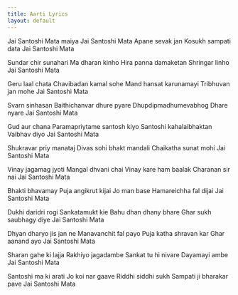 ```yaml
---
title: Aarti Lyrics
layout: default
---
```

Jai Santoshi Mata maiya
Jai Santoshi Mata
Apane sevak jan
Kosukh sampati data
Jai Santoshi Mata

Sundar chir sunahari
Ma dharan kinho
Hira panna damaketan
Shringar linho
Jai Santoshi Mata

Geru laal chata
Chavibadan kamal sohe
Mand hansat karunamayi
Tribhuvan jan mohe
Jai Santoshi Mata

Svarn sinhasan
Baithichanvar dhure pyare
Dhupdipmadhumevabhog
Dhare nyare
Jai Santoshi Mata

Gud aur chana
Paramapriytame santosh kiyo
Santoshi kahalaibhaktan
Vaibhav diyo
Jai Santoshi Mata

Shukravar priy manataj
Divas sohi bhakt mandali
Chaikatha sunat mohi
Jai Santoshi Mata

Vinay jagamag jyoti
Mangal dhvani chai
Vinay kare ham baalak
Charanan sir nai
Jai Santoshi Mata

Bhakti bhavamay
Puja angikrut kijai
Jo man base
Hamareichha fal dijai
Jai Santoshi Mata

Dukhi daridri rogi
Sankatamukt kie
Bahu dhan dhany bhare
Ghar sukh saubhagy diye
Jai Santoshi Mata

Dhyan dharyo jis jan ne
Manavanchit fal payo
Puja katha shravan kar
Ghar aanand ayo
Jai Santoshi Mata

Sharan gahe ki lajja
Rakhiyo jagadambe
Sankat tu hi nivare
Dayamayi ambe
Jai Santoshi Mata

Santoshi ma ki arati
Jo koi nar gaave
Riddhi siddhi sukh
Sampati ji bharakar pave
Jai Santoshi Mata